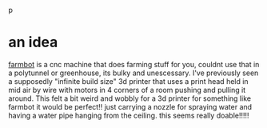 p
# an idea

[farmbot](https://farm.bot/) is a cnc machine that does farming stuff for you, couldnt use that in a polytunnel or greenhouse, its bulky and unescessary. I've previously seen a supposedly "infinite build size" 3d printer that uses a print head held in mid air by wire with motors in 4 corners of a room pushing and pulling it around. This felt a bit weird and wobbly for a 3d printer for something like farmbot it would be perfect!! just carrying a nozzle for spraying water and having a water pipe hanging from the ceiling. this seems really doable!!!!!
